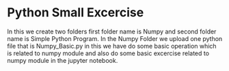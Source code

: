 # Python Small Excercise
In this we create two folders first folder name is Numpy and second folder name is Simple Python Program.
In the Numpy Folder we upload one python file that is Numpy_Basic.py in this we have do some basic operation which is related to numpy module and also do some basic excercise related to numpy module in the jupyter notebook.
